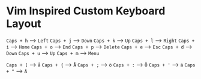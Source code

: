 # Vim Inspired Custom Keyboard Layout

`Caps + h`	--> 	`Left`
`Caps + j`	--> 	`Down`
`Caps + k`	--> 	`Up`
`Caps + l`	--> 	`Right`
`Caps + i`	--> 	`Home`
`Caps + o`	--> 	`End`
`Caps + p`	--> 	`Delete`
`Caps + e`	--> 	`Esc`
`Caps + d`	--> 	`Down`
`Caps + u`	--> 	`Up`
`Caps + m`	--> 	`Menu`

`Caps + [`	--> 	`å`
`Caps + {`	--> 	`Å`
`Caps + ;`	--> 	`ö`
`Caps + :`	--> 	`Ö`
`Caps + '`	--> 	`ä`
`Caps + "`	--> 	`Ä`

